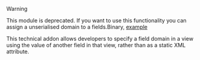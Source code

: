 > [!WARNING]
> This module is deprecated. If you want to use this functionality you
> can assign a unserialised domain to a fields.Binary,
> [example](https://github.com/OCA/OCB/blob/16.0/addons/account/models/account_tax.py#L1308)

This technical addon allows developers to specify a field domain in a
view using the value of another field in that view, rather than as a
static XML attribute.
